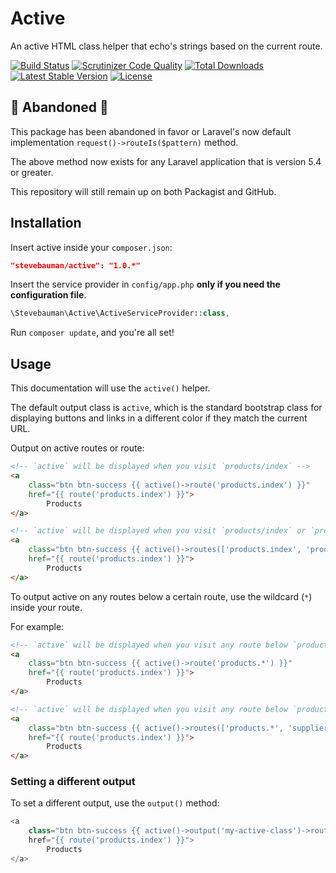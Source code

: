 # Active

An active HTML class helper that echo's strings based on the current route.

[![Build Status](https://img.shields.io/travis/stevebauman/active.svg?style=flat-square)](https://travis-ci.org/stevebauman/active)
[![Scrutinizer Code Quality](https://img.shields.io/scrutinizer/g/stevebauman/active/master.svg?style=flat-square)](https://scrutinizer-ci.com/g/stevebauman/active/?branch=master)
[![Total Downloads](https://img.shields.io/packagist/dt/stevebauman/active.svg?style=flat-square)](https://packagist.org/packages/stevebauman/active)
[![Latest Stable Version](https://img.shields.io/packagist/v/stevebauman/active.svg?style=flat-square)](https://packagist.org/packages/stevebauman/active)
[![License](https://img.shields.io/packagist/l/stevebauman/active.svg?style=flat-square)](https://packagist.org/stevebauman/active)

## 🚨 Abandoned 🚨

This package has been abandoned in favor or Laravel's now default implementation `request()->routeIs($pattern)` method.

The above method now exists for any Laravel application that is version 5.4 or greater.

This repository will still remain up on both Packagist and GitHub.

## Installation

Insert active inside your `composer.json`:

```json
"stevebauman/active": "1.0.*"
```

Insert the service provider in `config/app.php` **only if you need the configuration file**.

```php
\Stevebauman\Active\ActiveServiceProvider::class,
```

Run `composer update`, and you're all set!

## Usage

This documentation will use the `active()` helper.

The default output class is `active`, which is the standard bootstrap class for displaying buttons and links in a different
color if they match the current URL. 

Output on active routes or route:

```html
<!-- `active` will be displayed when you visit `products/index` -->
<a
    class="btn btn-success {{ active()->route('products.index') }}"
    href="{{ route('products.index') }}">
        Products
</a>
```

```html
<!-- `active` will be displayed when you visit `products/index` or `products/create` -->
<a
    class="btn btn-success {{ active()->routes(['products.index', 'products.create']) }}"
    href="{{ route('products.index') }}">
        Products
</a>
```

To output active on any routes below a certain route, use the wildcard (`*`) inside your route.

For example:

```html
<!-- `active` will be displayed when you visit any route below `products.` -->
<a
    class="btn btn-success {{ active()->route('products.*') }}"
    href="{{ route('products.index') }}">
        Products
</a>
```

```html
<!-- `active` will be displayed when you visit any route below `products.`, or `suppliers.` -->
<a
    class="btn btn-success {{ active()->routes(['products.*', 'suppliers.*']) }}"
    href="{{ route('products.index') }}">
        Products
</a>
```

### Setting a different output

To set a different output, use the `output()` method:

```php
<a
    class="btn btn-success {{ active()->output('my-active-class')->route('products.*') }}"
    href="{{ route('products.index') }}">
        Products
</a>
```

